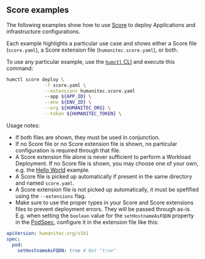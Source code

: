 ## Score examples

The following examples show how to use [Score](https://developer.humanitec.com/score/overview/) to deploy Applications and infrastructure configurations.

Each example highlights a particular use case and shows either a Score file (`score.yaml`), a Score extension file (`humanitec.score.yaml`), or both.

To use any particular example, use the [`humctl` CLI](https://developer.humanitec.com/platform-orchestrator/cli/) and execute this command:

```bash
humctl score deploy \
              -f score.yaml \
              --extensions humanitec.score.yaml
              --app ${APP_ID} \
              --env ${ENV_ID} \
              --org ${HUMANITEC_ORG} \
              --token ${HUMANITEC_TOKEN} \
```

Usage notes:
- If both files are shown, they must be used in conjunction.
- If no Score file or no Score extension file is shown, no particular configuration is required through that file.
- A Score extension file alone is never sufficient to perform a Workload Deployment. If no Score file is shown, you may choose one of your own, e.g. the [Hello World](https://developer.humanitec.com/score/getting-started/hello-world/) example.
- A Score file is picked up automatically if present in the same directory and named `score.yaml`.
- A Score extension file is not picked up automatically, it must be spefified using the `--extensions` flag.
- Make sure to use the proper types in your Score and Score extensions files to prevent deployment errors. They will be passed through as-is. E.g. when setting the `boolean` value for the `setHostnameAsFQDN` property in the [PodSpec](https://kubernetes.io/docs/reference/kubernetes-api/workload-resources/pod-v1/#PodSpec), configure it in the extension file like this:

```yaml
apiVersion: humanitec.org/v1b1
spec:
  pod:
    setHostnameAsFQDN: true # Not "true"
```